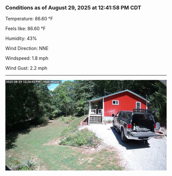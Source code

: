 ### Conditions as of August 29, 2025 at 12:41:58 PM CDT 

Temperature: 86.60 &deg;F

Feels like: 86.60 &deg;F

Humidity: 43%

Wind Direction: NNE

Windspeed: 1.8 mph

Wind Gust: 2.2 mph

---

<img src="./images/latest.jpeg"/>

